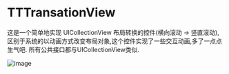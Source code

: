 # TTTransationView
这是一个简单地实现 UICollectionView 布局转换的控件(横向滚动 -> 竖直滚动),区别于系统的以动画方式改变布局对象,这个控件实现了一些交互动画,多了一点点生气吧.
所有公共接口都与UICollectionView类似.

![image](https://github.com/tangtaotao/TTTransationView/blob/master/TTTransationView/demo.gif)
